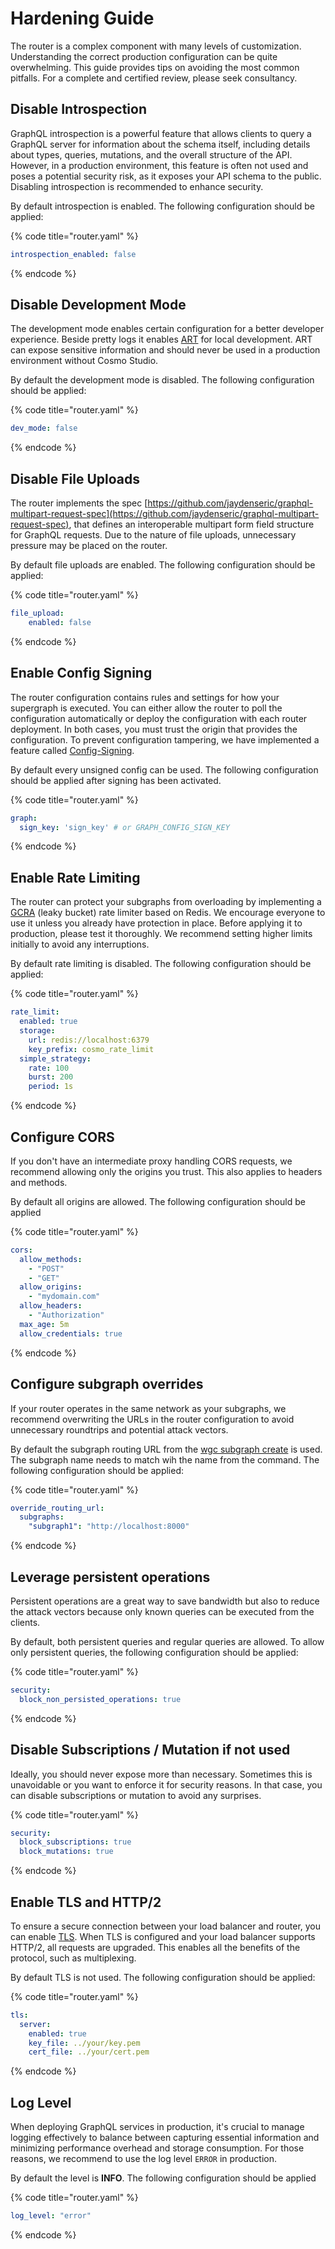 # Hardening Guide

The router is a complex component with many levels of customization. Understanding the correct production configuration can be quite overwhelming. This guide provides tips on avoiding the most common pitfalls. For a complete and certified review, please seek consultancy.

## Disable Introspection

GraphQL introspection is a powerful feature that allows clients to query a GraphQL server for information about the schema itself, including details about types, queries, mutations, and the overall structure of the API. However, in a production environment, this feature is often not used and poses a potential security risk, as it exposes your API schema to the public. Disabling introspection is recommended to enhance security.

By default introspection is enabled. The following configuration should be applied:

{% code title="router.yaml" %}
```yaml
introspection_enabled: false
```
{% endcode %}

## Disable Development Mode

The development mode enables certain configuration for a better developer experience. Beside pretty logs it enables [ART](../advanced-request-tracing-art.md) for local development. ART can expose sensitive information and should never be used in a production environment without Cosmo Studio.

By default the development mode is disabled. The following configuration should be applied:

{% code title="router.yaml" %}
```yaml
dev_mode: false
```
{% endcode %}

## Disable File Uploads

The router implements the spec [https://github.com/jaydenseric/graphql-multipart-request-spec](https://github.com/jaydenseric/graphql-multipart-request-spec), that defines an interoperable multipart form field structure for GraphQL requests. Due to the nature of file uploads, unnecessary pressure may be placed on the router.

By default file uploads are enabled. The following configuration should be applied:

{% code title="router.yaml" %}
```yaml
file_upload:
    enabled: false
```
{% endcode %}

## Enable Config Signing

The router configuration contains rules and settings for how your supergraph is executed. You can either allow the router to poll the configuration automatically or deploy the configuration with each router deployment. In both cases, you must trust the origin that provides the configuration. To prevent configuration tampering, we have implemented a feature called [Config-Signing](config-validation-and-signing.md).

By default every unsigned config can be used. The following configuration should be applied after signing has been activated.

{% code title="router.yaml" %}
```yaml
graph: 
  sign_key: 'sign_key' # or GRAPH_CONFIG_SIGN_KEY 
```
{% endcode %}

## Enable Rate Limiting

The router can protect your subgraphs from overloading by implementing a [GCRA](https://en.wikipedia.org/wiki/Generic\_cell\_rate\_algorithm) (leaky bucket) rate limiter based on Redis. We encourage everyone to use it unless you already have protection in place. Before applying it to production, please test it thoroughly. We recommend setting higher limits initially to avoid any interruptions.

By default rate limiting is disabled. The following configuration should be applied:

{% code title="router.yaml" %}
```yaml
rate_limit:
  enabled: true
  storage:
    url: redis://localhost:6379
    key_prefix: cosmo_rate_limit
  simple_strategy:
    rate: 100
    burst: 200
    period: 1s
```
{% endcode %}

## Configure CORS

If you don't have an intermediate proxy handling CORS requests, we recommend allowing only the origins you trust. This also applies to headers and methods.

By default all origins are allowed. The following configuration should be applied

{% code title="router.yaml" %}
```yaml
cors: 
  allow_methods:
    - "POST"
    - "GET"
  allow_origins:
    - "mydomain.com"
  allow_headers:
    - "Authorization"
  max_age: 5m
  allow_credentials: true
```
{% endcode %}

## Configure subgraph overrides

If your router operates in the same network as your subgraphs, we recommend overwriting the URLs in the router configuration to avoid unnecessary roundtrips and potential attack vectors.

By default the subgraph routing URL from the [wgc subgraph create](../../cli/subgraph/create.md) is used. The subgraph name needs to match wih the name from the command. The following configuration should be applied:

{% code title="router.yaml" %}
```yaml
override_routing_url:
  subgraphs:
    "subgraph1": "http://localhost:8000"
```
{% endcode %}

## Leverage persistent operations

Persistent operations are a great way to save bandwidth but also to reduce the attack vectors because only known queries can be executed from the clients.&#x20;

By default, both persistent queries and regular queries are allowed. To allow only persistent queries, the following configuration should be applied:

{% code title="router.yaml" %}
```yaml
security:
  block_non_persisted_operations: true
```
{% endcode %}

## Disable Subscriptions / Mutation if not used

Ideally, you should never expose more than necessary. Sometimes this is unavoidable or you want to enforce it for security reasons. In that case, you can disable subscriptions or mutation to avoid any surprises.

{% code title="router.yaml" %}
```yaml
security:
  block_subscriptions: true
  block_mutations: true
```
{% endcode %}

## Enable TLS and HTTP/2

To ensure a secure connection between your load balancer and router, you can enable [TLS](tls.md). When TLS is configured and your load balancer supports HTTP/2, all requests are upgraded. This enables all the benefits of the protocol, such as multiplexing.

By default TLS is not used. The following configuration should be applied:

{% code title="router.yaml" %}
```yaml
tls:
  server:
    enabled: true
    key_file: ../your/key.pem
    cert_file: ../your/cert.pem
```
{% endcode %}

## Log Level

When deploying GraphQL services in production, it's crucial to manage logging effectively to balance between capturing essential information and minimizing performance overhead and storage consumption. For those reasons, we recommend to use the log level `ERROR` in production.

By default the level is **INFO**. The following configuration should be applied

{% code title="router.yaml" %}
```yaml
log_level: "error"
```
{% endcode %}
